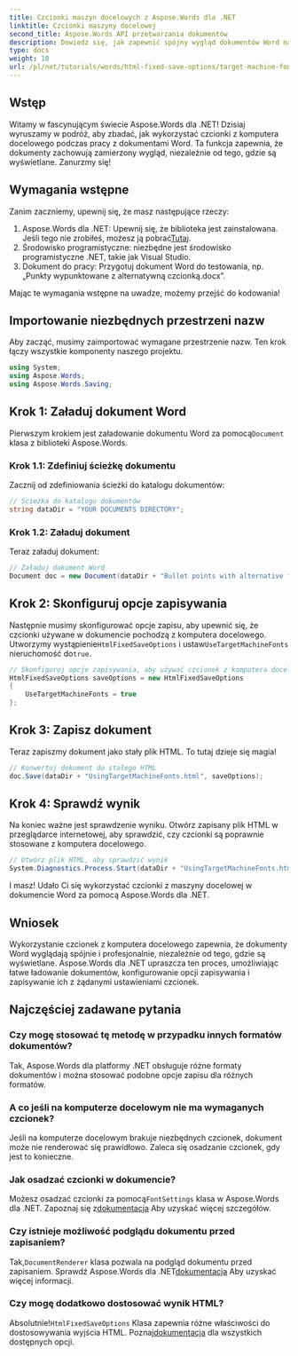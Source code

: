 ```yaml
---
title: Czcionki maszyn docelowych z Aspose.Words dla .NET
linktitle: Czcionki maszyny docelowej
second_title: Aspose.Words API przetwarzania dokumentów
description: Dowiedz się, jak zapewnić spójny wygląd dokumentów Word na różnych platformach, wykorzystując czcionki docelowe komputera za pomocą Aspose.Words for .NET.
type: docs
weight: 10
url: /pl/net/tutorials/words/html-fixed-save-options/target-machine-font/
---
```

## Wstęp

Witamy w fascynującym świecie Aspose.Words dla .NET! Dzisiaj wyruszamy w podróż, aby zbadać, jak wykorzystać czcionki z komputera docelowego podczas pracy z dokumentami Word. Ta funkcja zapewnia, że dokumenty zachowują zamierzony wygląd, niezależnie od tego, gdzie są wyświetlane. Zanurzmy się!

## Wymagania wstępne

Zanim zaczniemy, upewnij się, że masz następujące rzeczy:

1.  Aspose.Words dla .NET: Upewnij się, że biblioteka jest zainstalowana. Jeśli tego nie zrobiłeś, możesz ją pobrać[Tutaj](https://releases.aspose.com/words/net/).
2. Środowisko programistyczne: niezbędne jest środowisko programistyczne .NET, takie jak Visual Studio.
3. Dokument do pracy: Przygotuj dokument Word do testowania, np. „Punkty wypunktowane z alternatywną czcionką.docx”.

Mając te wymagania wstępne na uwadze, możemy przejść do kodowania!

## Importowanie niezbędnych przestrzeni nazw

Aby zacząć, musimy zaimportować wymagane przestrzenie nazw. Ten krok łączy wszystkie komponenty naszego projektu.

```csharp
using System;
using Aspose.Words;
using Aspose.Words.Saving;
```

## Krok 1: Załaduj dokument Word

 Pierwszym krokiem jest załadowanie dokumentu Word za pomocą`Document` klasa z biblioteki Aspose.Words.

### Krok 1.1: Zdefiniuj ścieżkę dokumentu

Zacznij od zdefiniowania ścieżki do katalogu dokumentów:

```csharp
// Ścieżka do katalogu dokumentów
string dataDir = "YOUR DOCUMENTS DIRECTORY";
```

### Krok 1.2: Załaduj dokument

Teraz załaduj dokument:

```csharp
// Załaduj dokument Word
Document doc = new Document(dataDir + "Bullet points with alternative font.docx");
```

## Krok 2: Skonfiguruj opcje zapisywania

 Następnie musimy skonfigurować opcje zapisu, aby upewnić się, że czcionki używane w dokumencie pochodzą z komputera docelowego. Utworzymy wystąpienie`HtmlFixedSaveOptions` i ustaw`UseTargetMachineFonts` nieruchomość do`true`.

```csharp
// Skonfiguruj opcje zapisywania, aby używać czcionek z komputera docelowego
HtmlFixedSaveOptions saveOptions = new HtmlFixedSaveOptions
{
    UseTargetMachineFonts = true
};
```

## Krok 3: Zapisz dokument

Teraz zapiszmy dokument jako stały plik HTML. To tutaj dzieje się magia!

```csharp
// Konwertuj dokument do stałego HTML
doc.Save(dataDir + "UsingTargetMachineFonts.html", saveOptions);
```

## Krok 4: Sprawdź wynik

Na koniec ważne jest sprawdzenie wyniku. Otwórz zapisany plik HTML w przeglądarce internetowej, aby sprawdzić, czy czcionki są poprawnie stosowane z komputera docelowego.

```csharp
// Otwórz plik HTML, aby sprawdzić wynik
System.Diagnostics.Process.Start(dataDir + "UsingTargetMachineFonts.html");
```

I masz! Udało Ci się wykorzystać czcionki z maszyny docelowej w dokumencie Word za pomocą Aspose.Words dla .NET.

## Wniosek

Wykorzystanie czcionek z komputera docelowego zapewnia, że dokumenty Word wyglądają spójnie i profesjonalnie, niezależnie od tego, gdzie są wyświetlane. Aspose.Words dla .NET upraszcza ten proces, umożliwiając łatwe ładowanie dokumentów, konfigurowanie opcji zapisywania i zapisywanie ich z żądanymi ustawieniami czcionek.

## Najczęściej zadawane pytania

### Czy mogę stosować tę metodę w przypadku innych formatów dokumentów?
Tak, Aspose.Words dla platformy .NET obsługuje różne formaty dokumentów i można stosować podobne opcje zapisu dla różnych formatów.

### A co jeśli na komputerze docelowym nie ma wymaganych czcionek?
Jeśli na komputerze docelowym brakuje niezbędnych czcionek, dokument może nie renderować się prawidłowo. Zaleca się osadzanie czcionek, gdy jest to konieczne.

### Jak osadzać czcionki w dokumencie?
 Możesz osadzać czcionki za pomocą`FontSettings` klasa w Aspose.Words dla .NET. Zapoznaj się z[dokumentacja](https://reference.aspose.com/words/net/) Aby uzyskać więcej szczegółów.

### Czy istnieje możliwość podglądu dokumentu przed zapisaniem?
 Tak,`DocumentRenderer` klasa pozwala na podgląd dokumentu przed zapisaniem. Sprawdź Aspose.Words dla .NET[dokumentacja](https://reference.aspose.com/words/net/) Aby uzyskać więcej informacji.

### Czy mogę dodatkowo dostosować wynik HTML?
 Absolutnie!`HtmlFixedSaveOptions` Klasa zapewnia różne właściwości do dostosowywania wyjścia HTML. Poznaj[dokumentacja](https://reference.aspose.com/words/net/) dla wszystkich dostępnych opcji.